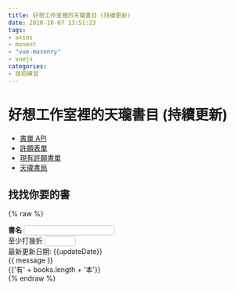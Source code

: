 ```yaml
---
title: 好想工作室裡的天瓏書目 (持續更新)
date: 2018-10-07 13:51:23
tags:
- axios
- monent
- "vue-masonry"
- vuejs
categories:
- 技術練習
---
```


<style>
.book {
  padding: 10px 15px;
}

.book:hover {
  background-color: #d7e6ff;
}

.book img {
  width: 40%;
  height: auto;
}

.book .price, .book img {
  display: inline-block;
  vertical-align: bottom;
}

.book .isbn {
  font-size: 8px;
}

.book .name {
  font-size: 14px;
}

.book .originPrice {
  text-decoration: line-through;
  font-size: 12px;
}

.book .sellPrice {
  font-size: 20px;
  padding-bottom: 10px;
}

.book a {
  display: block;
}

input {
  outline: none;
  border: solid 1px #C0C0C0;
  border-radius: 5px;
  padding: 2px 3px;
}

input:invalid {
  color: red;
}

@media screen and (min-width: 720px) {
  .book {
    /* width: 25%; */
    /* flex: 1 1 25%; */
  }

  .book img {
    width: 80%;
    height: auto;
    display: block;
    margin: auto;
  }

  .book .price {
    display: block;
  }
}
</style>
<script src="https://unpkg.com/axios/dist/axios.min.js" charset="utf-8"></script>
<script src="https://cdnjs.cloudflare.com/ajax/libs/moment.js/2.19.1/moment.min.js" charset="utf-8"></script>
<!-- <script src="https://cdnjs.cloudflare.com/ajax/libs/masonry/4.0.0/masonry.pkgd.min.js"></script> -->
<script src="https://cdn.jsdelivr.net/npm/vue@2.6.12/dist/vue.js"></script>
<!-- <script src="https://unpkg.com/vue-masonry@0.11.3/dist/vue-masonry-plugin-window.js"></script> -->
<script src="https://unpkg.com/vue-masonry-css"></script>
<!-- <script src="https://unpkg.com/vue-masonry-css"></script> -->

# 好想工作室裡的天瓏書目 (持續更新)

- [書單 API](https://bookshelf.goodideas-studio.com/api)
- [許願表單](https://goo.gl/forms/9A7LYHhkJiQ6JnN33)
- [現有許願書單](https://goo.gl/7PqNcD)
- [天瓏書局](https://www.tenlong.com.tw/)

## 找找你要的書

{% raw %}
<div id="app">
  <div id="books">
    <div>
      <label for="filterName"><b>書名</b></label>
      <input type="text" id="filterByName" v-model="filterName"><br />
      <label for="filterDiscount">至少打幾折</label>
      <input type="number" id="filterByDiscount" max="100" min="0" step="1" v-model.number="filterDiscount"><br />
    </div>
    <div class="latestUpdateDate">最新更新日期: {{updateDate}}</div>
    {{ message }}
    <div class="totalBooks">{{'有' + books.length + '本'}}</div>
    <div >
      <masonry
        :cols="{default: 4, 720: 2}"
        :gutter="0"
      >
        <onebook :data="onebook" v-for="onebook in showBooks" :key="onebook.isbn" @load="layoutMasonry"></onebook>
      </masonry>
    </div>
  </div>
</div>
{% endraw %}

<script type="text/javascript">

const onebook = {
  props: ['data'],
  template: `{% raw %}
    <div class="book">
      <a :href="data.link" target="_blank">
        <div class="name">{{data.name}}</div>
        <img :src="data.image" alt="" @load="$emit('load')">
        <div class="price">
          <div class="isbn">{{data.ISBN}}</div>
          <span class="originPrice" v-show="data.is_sell">{{data.originPrice + '元'}}</span>
          <span v-show="data.is_sell">{{ '(' + discount + '折)' }}</span>
          <div class="sellPrice">{{data.sellPrice + '元'}}</div>
        </div>
      </a>
    </div>
    {% endraw %}`,
  computed: {
    discount() {
      return Math.floor(this.data.discount)
    }
  }
}
//------------------------------------------------------------------------------

var app = new Vue({
  el: '#app',
  components: {
    'onebook': onebook
  },
  data: {
    message: 'Loading...',
    updateDate: null,
    books: [],
    filterName: '',
    filterDiscount: 100,
    totalShowBooks: 10,
  },
  watch: {
    filterName() {
      this.totalShowBooks = 10;
    }
  },
  created () {
    document.addEventListener('scroll', this.debounce(this.infiniteLoading.bind(this), 20, false));

    axios.get('https://bookshelf.goodideas-studio.com/api').then(item => {
      return item.data
    })
    .then(data => {
      this.updateDate = moment(data.updatedAt * 1000).format('YYYY-MM-DD')
      return data.list.filter(book => !!book.image);
    })
    .then(list => list.reverse())
    .then(list => {
      const only_one_list = [...list.reduce((m, book) => {
        m.set(book.image, book)
        return m
      }, new Map()).values()]

      this.books = only_one_list.map(book => {
        console.log("book", book)
        const origin_price = parseInt((book.originPrice || book.sellPrice).split(",").join(""));
        const sell_price = parseInt(book.sellPrice.split(",").join(""));

        book.discount = sell_price / origin_price * 100;
        book.ISBN = book.ISBN.split('?').shift();
        book.is_sell = origin_price > sell_price
        return book;
      })

      this.message = ''; // cancel loading...
    })
  },
  methods: {
    test(...e){
      console.log(...e)
    },
    debounce(func, wait = 20, immediate = true) {
      var timeout;
      return function() {
        var context = this, args = arguments;
        var later = function() {
          timeout = null;
          if (!immediate) func.apply(context, args);
        };
        var callNow = immediate && !timeout;
        clearTimeout(timeout);
        timeout = setTimeout(later, wait);
        if (callNow) func.apply(context, args);
      };
    },
    layoutMasonry () {
      console.log("loading")
      if (typeof this.$redrawVueMasonry === 'function') {
        setTimeout(() => {
          console.log("this.$redrawVueMasonry()", this.$redrawVueMasonry)
          this.$redrawVueMasonry("masonry-container");
        }, 20)
      }
    },
    infiniteLoading (e) {
      const currTotal = !this.totalShowBooks || this.totalShowBooks;
      const maxTotal = !this.books || this.books.length;

      const currScroll = document.documentElement.scrollTop;
      const maxScroll = document.documentElement.scrollHeight;
      if (currTotal < maxTotal && Math.abs(maxScroll - currScroll) < 2000) {
        this.totalShowBooks += 10;
      }
    }
  },
  computed: {
    showBooks () {
      return !this.books ? [] : this.books
        .filter(item => item.discount <= this.filterDiscount)
        .filter(item => item.name.toLowerCase().includes(this.filterName.toLowerCase()))
        .slice(0, this.totalShowBooks);
    }
  }
})
</script>
